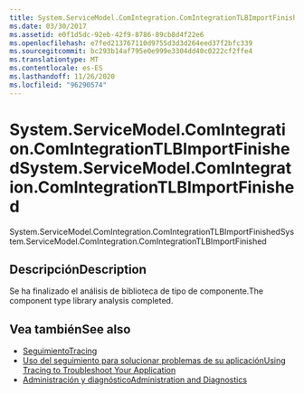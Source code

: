```yaml
---
title: System.ServiceModel.ComIntegration.ComIntegrationTLBImportFinished
ms.date: 03/30/2017
ms.assetid: e0f1d5dc-92eb-42f9-8786-89cb8d4f22e6
ms.openlocfilehash: e7fed213767110d9755d3d3d264eed37f2bfc339
ms.sourcegitcommit: bc293b14af795e0e999e3304dd40c0222cf2ffe4
ms.translationtype: MT
ms.contentlocale: es-ES
ms.lasthandoff: 11/26/2020
ms.locfileid: "96290574"
---
```

# <a name="systemservicemodelcomintegrationcomintegrationtlbimportfinished"></a><span data-ttu-id="a5ec5-102">System.ServiceModel.ComIntegration.ComIntegrationTLBImportFinished</span><span class="sxs-lookup"><span data-stu-id="a5ec5-102">System.ServiceModel.ComIntegration.ComIntegrationTLBImportFinished</span></span>

<span data-ttu-id="a5ec5-103">System.ServiceModel.ComIntegration.ComIntegrationTLBImportFinished</span><span class="sxs-lookup"><span data-stu-id="a5ec5-103">System.ServiceModel.ComIntegration.ComIntegrationTLBImportFinished</span></span>  
  
## <a name="description"></a><span data-ttu-id="a5ec5-104">Descripción</span><span class="sxs-lookup"><span data-stu-id="a5ec5-104">Description</span></span>  

 <span data-ttu-id="a5ec5-105">Se ha finalizado el análisis de biblioteca de tipo de componente.</span><span class="sxs-lookup"><span data-stu-id="a5ec5-105">The component type library analysis completed.</span></span>  
  
## <a name="see-also"></a><span data-ttu-id="a5ec5-106">Vea también</span><span class="sxs-lookup"><span data-stu-id="a5ec5-106">See also</span></span>

- [<span data-ttu-id="a5ec5-107">Seguimiento</span><span class="sxs-lookup"><span data-stu-id="a5ec5-107">Tracing</span></span>](index.md)
- [<span data-ttu-id="a5ec5-108">Uso del seguimiento para solucionar problemas de su aplicación</span><span class="sxs-lookup"><span data-stu-id="a5ec5-108">Using Tracing to Troubleshoot Your Application</span></span>](using-tracing-to-troubleshoot-your-application.md)
- [<span data-ttu-id="a5ec5-109">Administración y diagnóstico</span><span class="sxs-lookup"><span data-stu-id="a5ec5-109">Administration and Diagnostics</span></span>](../index.md)
